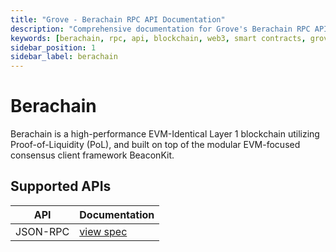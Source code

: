 ```yaml
---
title: "Grove - Berachain RPC API Documentation"
description: "Comprehensive documentation for Grove's Berachain RPC API, covering endpoint details and integration strategies for blockchain developers."
keywords: [berachain, rpc, api, blockchain, web3, smart contracts, grove, pocket, pokt]
sidebar_position: 1
sidebar_label: berachain
---
```


# Berachain

Berachain is a high-performance EVM-Identical Layer 1 blockchain utilizing Proof-of-Liquidity (PoL), and built on top of the modular EVM-focused consensus client framework BeaconKit.

## Supported APIs

| API      | Documentation                      |
| -------- | ---------------------------------- |
| JSON-RPC | [view spec](../grove-api/api-definition/definition#json-rpc-supported-methods) |
